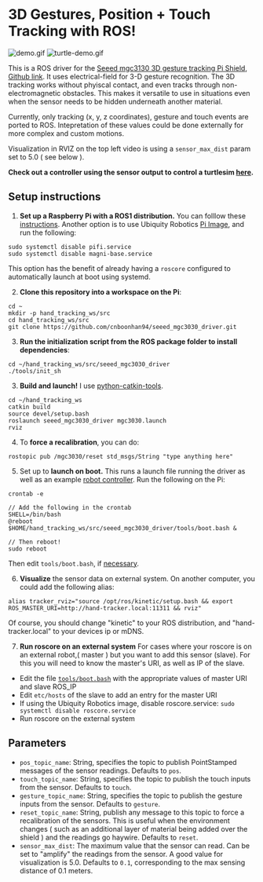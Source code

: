 # 3D Gestures, Position + Touch Tracking with ROS!
![demo.gif](demo.gif)
![turtle-demo.gif](turtle-demo.gif)

This is a ROS driver for the [Seeed mgc3130 3D gesture tracking Pi Shield](http://wiki.seeedstudio.com/3D-Gesture-Tracking-Shield-for-Raspberry-Pi-MGC3130/), [Github link](https://github.com/Seeed-Studio/Seeed_mgc3x30.git). It uses electrical-field for 3-D gesture recognition. The 3D tracking works without phyiscal contact, and even tracks through non-electromagnetic obstacles. This makes it versatile to use in situations even when the sensor needs to be hidden underneath another material.

Currently, only tracking (x, y, z coordinates), gesture and touch events are ported to ROS. Intepretation of these values could be done externally for more complex and custom motions.

Visualization in RVIZ on the top left video is using a `sensor_max_dist` param set to 5.0 ( see below ).

**Check out a controller using the sensor output to control a turtlesim [here](./nodes/README.md).**

## Setup instructions
1. **Set up a Raspberry Pi with a ROS1 distribution.** You can folllow these [instructions](http://wiki.ros.org/ROSberryPi/Installing%20ROS%20Kinetic%20on%20the%20Raspberry%20Pi). Another option is to use Ubiquity Robotics [Pi Image](https://downloads.ubiquityrobotics.com/pi.html), and run the following:
```
sudo systemctl disable pifi.service
sudo systemctl disable magni-base.service
``` 
This option has the benefit of already having a `roscore` configured to automatically launch at boot using systemd.

2. **Clone this repository into a workspace on the Pi**:
```
cd ~
mkdir -p hand_tracking_ws/src
cd hand_tracking_ws/src
git clone https://github.com/cnboonhan94/seeed_mgc3030_driver.git
```
3. **Run the initialization script from the ROS package folder to install dependencies**:
```
cd ~/hand_tracking_ws/src/seeed_mgc3030_driver
./tools/init_sh
```

3. **Build and launch!** I use [python-catkin-tools](https://catkin-tools.readthedocs.io/en/latest/installing.html).
```
cd ~/hand_tracking_ws
catkin build 
source devel/setup.bash
roslaunch seeed_mgc3030_driver mgc3030.launch
rviz
```

4. To **force a recalibration**, you can do:
```
rostopic pub /mgc3030/reset std_msgs/String "type anything here"
```

5. Set up to **launch on boot.** This runs a launch file running the driver as well as an example [robot controller](https://github.com/cnboonhan94/seeed_mgc3030_driver/blob/master/nodes/README.md). Run the following on the Pi:
```
crontab -e 

// Add the following in the crontab
SHELL=/bin/bash
@reboot $HOME/hand_tracking_ws/src/seeed_mgc3030_driver/tools/boot.bash &

// Then reboot!
sudo reboot
```
Then edit `tools/boot.bash`, if [necessary](https://github.com/cnboonhan94/seeed_mgc3030_driver/blob/master/tools/boot.bash).

6. **Visualize** the sensor data on external system. On another computer, you could add the following alias:
```
alias tracker_rviz="source /opt/ros/kinetic/setup.bash && export ROS_MASTER_URI=http://hand-tracker.local:11311 && rviz"
```
Of course, you should change "kinetic" to your ROS distribution, and "hand-tracker.local" to your devices ip or mDNS.

7. **Run roscore on an external system**
For cases where your roscore is on an external robot,( master ) but you want to add this sensor (slave). For this you will need to know the master's URI, as well as IP of the slave.
- Edit the file [`tools/boot.bash`](https://github.com/cnboonhan94/seeed_mgc3030_driver/blob/master/tools/boot.bash) with the appropriate values of master URI and slave ROS_IP
- Edit `etc/hosts` of the slave to add an entry for the master URI
- If using the Ubiquity Robotics image, disable roscore.service: `sudo systemctl disable roscore.service`
- Run roscore on the external system

## Parameters
- `pos_topic_name`: String, specifies the topic to publish PointStamped messages of the sensor readings. Defaults to `pos`.
- `touch_topic_name`: String, specifies the topic to publish the touch inputs from the sensor. Defaults to `touch`.
- `gesture_topic_name`: String, specifies the topic to publish the gesture inputs from the sensor. Defaults to `gesture`.
- `reset_topic_name`: String, publish any message to this topic to force a recalibration of the sensors. This is useful when the environment changes ( such as an additional layer of material being added over the shield ) and the readings go haywire. Defaults to `reset`.
- `sensor_max_dist`: The maximum value that the sensor can read. Can be set to "amplify" the readings from the sensor. A good value for visualization is 5.0. Defaults to `0.1`, corresponding to the max sensing distance of 0.1 meters.
